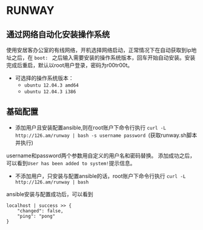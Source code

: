 # RUNWAY

## 通过网络自动化安装操作系统

使用安居客办公室的有线网络，开机选择网络启动，正常情况下在自动获取到ip地址之后，在 `boot: ` 之后输入需要安装的操作系统版本，回车开始自动安装。安装完成后重启，默认以root用户登录，密码为r00tr00t。

* 可选择的操作系统版本：
  * `ubuntu 12.04.3 amd64`
  * `ubuntu 12.04.3 i386`

## 基础配置
* 添加用户且安装配置ansible,则在root账户下命令行执行 `curl -L http://126.am/runway | bash -s username password `(获取runway.sh脚本并执行) 

username和password两个参数用自定义的用户名和密码替换。
添加成功之后，可以看到`User has been added to system!`提示信息。

* 不添加用户，只安装与配置ansible的话，root账户下命令行执行 `curl -L http://126.am/runway | bash ` 

ansible安装与配置成功后，可以看到

```
localhost | success >> {
	"changed": false,
	"ping": "pong"
}
````



